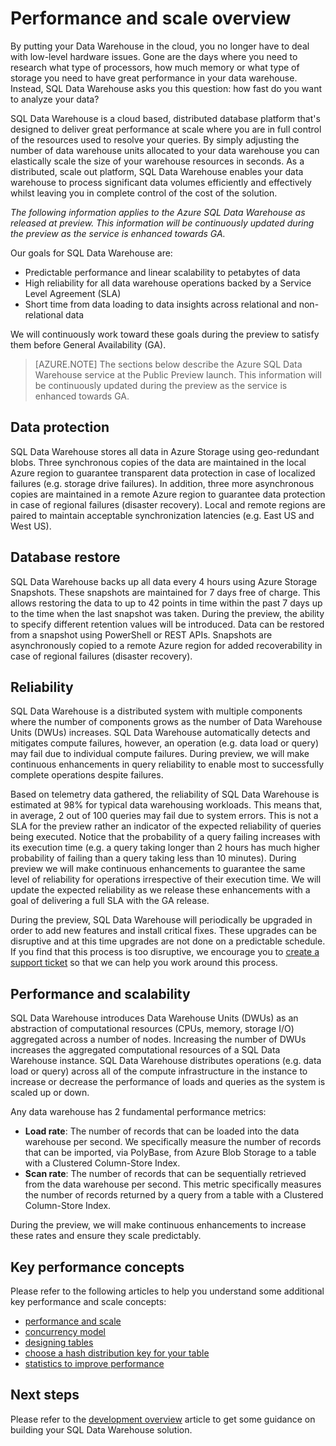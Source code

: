 <properties
   pageTitle="Performance and scale overview | Microsoft Azure"
   description="Introduction to the performance and scale features of SQL Data Warehouse."
   services="sql-data-warehouse"
   documentationCenter="NA"
   authors="barbkess"
   manager="barbkess"
   editor=""/>

<tags
   ms.service="sql-data-warehouse"
   ms.devlang="NA"
   ms.topic="article"
   ms.tgt_pltfrm="NA"
   ms.workload="data-services"
   ms.date="03/03/2016"
   ms.author="barbkess;sonyama"/>

# Performance and scale overview
By putting your Data Warehouse in the cloud, you no longer have to deal with low-level hardware issues. Gone are the days where you need to research what type of processors, how much memory or what type of storage you need to have great performance in your data warehouse. Instead, SQL Data Warehouse asks you this question: how fast do you want to analyze your data?

SQL Data Warehouse is a cloud based, distributed database platform that's designed to deliver great performance at scale where you are in full control of the resources used to resolve your queries. By simply adjusting the number of data warehouse units allocated to your data warehouse you can elastically scale the size of your warehouse resources in seconds. As a distributed, scale out platform, SQL Data Warehouse enables your data warehouse to process significant data volumes efficiently and effectively whilst leaving you in complete control of the cost of the solution.

*The following information applies to the Azure SQL Data Warehouse as released at preview. This information will be continuously updated during the preview as the service is enhanced towards GA.*

Our goals for SQL Data Warehouse are:
-	Predictable performance and linear scalability to petabytes of data
-	High reliability for all data warehouse operations backed by a Service Level Agreement (SLA)
-	Short time from data loading to data insights across relational and non-relational data

We will continuously work toward these goals during the preview to satisfy them before General Availability (GA).

>[AZURE.NOTE] The sections below describe the Azure SQL Data Warehouse service at the Public Preview launch. This information will be continuously updated during the preview as the service is enhanced towards GA.

## Data protection
SQL Data Warehouse stores all data in Azure Storage using geo-redundant blobs. Three synchronous copies of the data are maintained in the local Azure region to guarantee transparent data protection in case of localized failures (e.g. storage drive failures). In addition, three more asynchronous copies are maintained in a remote Azure region to guarantee data protection in case of regional failures (disaster recovery). Local and remote regions are paired to maintain acceptable synchronization latencies (e.g. East US and West US).

## Database restore
SQL Data Warehouse backs up all data every 4 hours using Azure Storage Snapshots. These snapshots are maintained for 7 days free of charge. This allows restoring the data to up to 42 points in time within the past 7 days up to the time when the last snapshot was taken. During the preview, the ability to specify different retention values will be introduced. Data can be restored from a snapshot using PowerShell or REST APIs. Snapshots are asynchronously copied to a remote Azure region for added recoverability in case of regional failures (disaster recovery).

## Reliability
SQL Data Warehouse is a distributed system with multiple components where the number of components grows as the number of Data Warehouse Units (DWUs) increases. SQL Data Warehouse automatically detects and mitigates compute failures, however, an operation (e.g. data load or query) may fail due to individual compute failures. During preview, we will make continuous enhancements in query reliability to enable most to successfully complete operations despite failures.

Based on telemetry data gathered, the reliability of SQL Data Warehouse is estimated at 98% for typical data warehousing workloads. This means that, in average, 2 out of 100 queries may fail due to system errors. This is not a SLA for the preview rather an indicator of the expected reliability of queries being executed. Notice that the probability of a query failing increases with its execution time (e.g. a query taking longer than 2 hours has much higher probability of failing than a query taking less than 10 minutes). During preview we will make continuous enhancements to guarantee the same level of reliability for operations irrespective of their execution time. We will update the expected reliability as we release these enhancements with a goal of delivering a full SLA with the GA release.

During the preview, SQL Data Warehouse will periodically be upgraded in order to add new features and install critical fixes.  These upgrades can be disruptive and at this time upgrades are not done on a predictable schedule.  If you find that this process is too disruptive, we encourage you to [create a support ticket][] so that we can help you work around this process.

## Performance and scalability
SQL Data Warehouse introduces Data Warehouse Units (DWUs) as an abstraction of computational resources (CPUs, memory, storage I/O) aggregated across a number of nodes. Increasing the number of DWUs increases the aggregated computational resources of a SQL Data Warehouse instance. SQL Data Warehouse distributes operations (e.g. data load or query) across all of the compute infrastructure in the instance to increase or decrease the performance of loads and queries as the system is scaled up or down.

Any data warehouse has 2 fundamental performance metrics:
- **Load rate**: The number of records that can be loaded into the data warehouse per second. We specifically measure the number of records that can be imported, via PolyBase, from Azure Blob Storage to a table with a Clustered Column-Store Index.
- **Scan rate**: The number of records that can be sequentially retrieved from the data warehouse per second. This metric specifically measures the number of records returned by a query from a table with a Clustered Column-Store Index.

During the preview, we will make continuous enhancements to increase these rates and ensure they scale predictably.

## Key performance concepts

Please refer to the following articles to help you understand some additional key performance and scale concepts:

- [performance and scale][]
- [concurrency model][]
- [designing tables][]
- [choose a hash distribution key for your table][]
- [statistics to improve performance][]

## Next steps
Please refer to the [development overview][] article to get some guidance on building your SQL Data Warehouse solution.

<!--Image references-->

<!--Article references-->

[performance and scale]: sql-data-warehouse-performance-scale.md
[concurrency model]: sql-data-warehouse-develop-concurrency.md
[designing tables]: sql-data-warehouse-develop-table-design.md
[choose a hash distribution key for your table]: sql-data-warehouse-develop-hash-distribution-key.md
[statistics to improve performance]: sql-data-warehouse-develop-statistics.md
[development overview]: sql-data-warehouse-overview-develop.md
[create a support ticket]:sql-data-warehouse-get-started-create-support-ticket.md

<!--MSDN references-->

<!--Other web references-->
